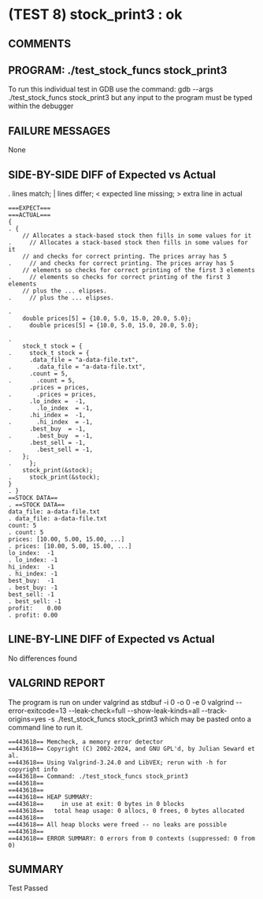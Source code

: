 (TEST 8) stock_print3 : ok
==========================

COMMENTS
--------


PROGRAM: ./test_stock_funcs stock_print3
----------------------------------------
To run this individual test in GDB use the command:
  gdb --args ./test_stock_funcs stock_print3
but any input to the program must be typed within the debugger

FAILURE MESSAGES
----------------
None

SIDE-BY-SIDE DIFF of Expected vs Actual
---------------------------------------
. lines match; | lines differ; < expected line missing; > extra line in actual

```sdiff
===EXPECT===                                                             ===ACTUAL===
{                                                                      . {
    // Allocates a stack-based stock then fills in some values for it  .     // Allocates a stack-based stock then fills in some values for it
    // and checks for correct printing. The prices array has 5         .     // and checks for correct printing. The prices array has 5
    // elements so checks for correct printing of the first 3 elements .     // elements so checks for correct printing of the first 3 elements
    // plus the ... elipses.                                           .     // plus the ... elipses.
                                                                       . 
    double prices[5] = {10.0, 5.0, 15.0, 20.0, 5.0};                   .     double prices[5] = {10.0, 5.0, 15.0, 20.0, 5.0};
                                                                       . 
    stock_t stock = {                                                  .     stock_t stock = {
      .data_file = "a-data-file.txt",                                  .       .data_file = "a-data-file.txt",
      .count = 5,                                                      .       .count = 5,
      .prices = prices,                                                .       .prices = prices,
      .lo_index =  -1,                                                 .       .lo_index  = -1,
      .hi_index =  -1,                                                 .       .hi_index  = -1,
      .best_buy  = -1,                                                 .       .best_buy  = -1,
      .best_sell = -1,                                                 .       .best_sell = -1,
    };                                                                 .     };
    stock_print(&stock);                                               .     stock_print(&stock);
}                                                                      . }
==STOCK DATA==                                                         . ==STOCK DATA==
data_file: a-data-file.txt                                             . data_file: a-data-file.txt
count: 5                                                               . count: 5
prices: [10.00, 5.00, 15.00, ...]                                      . prices: [10.00, 5.00, 15.00, ...]
lo_index:  -1                                                          . lo_index: -1
hi_index:  -1                                                          . hi_index: -1
best_buy:  -1                                                          . best_buy: -1
best_sell: -1                                                          . best_sell: -1
profit:    0.00                                                        . profit: 0.00

```

LINE-BY-LINE DIFF of Expected vs Actual
---------------------------------------
No differences found

VALGRIND REPORT
---------------
The program is run on under valgrind as
  stdbuf -i 0 -o 0 -e 0 valgrind --error-exitcode=13 --leak-check=full --show-leak-kinds=all --track-origins=yes -s ./test_stock_funcs stock_print3
which may be pasted onto a command line to run it.

```
==443618== Memcheck, a memory error detector
==443618== Copyright (C) 2002-2024, and GNU GPL'd, by Julian Seward et al.
==443618== Using Valgrind-3.24.0 and LibVEX; rerun with -h for copyright info
==443618== Command: ./test_stock_funcs stock_print3
==443618== 
==443618== 
==443618== HEAP SUMMARY:
==443618==     in use at exit: 0 bytes in 0 blocks
==443618==   total heap usage: 0 allocs, 0 frees, 0 bytes allocated
==443618== 
==443618== All heap blocks were freed -- no leaks are possible
==443618== 
==443618== ERROR SUMMARY: 0 errors from 0 contexts (suppressed: 0 from 0)
```

SUMMARY
-------
Test Passed
